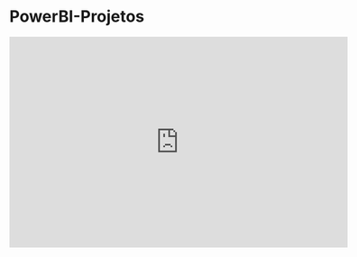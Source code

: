 # PowerBI-Projetos

<iframe title="Dashboard Final" width="600" height="373.5" src="https://app.powerbi.com/view?r=eyJrIjoiNWNjNjQ2OWUtMTBlZS00Yzc2LTljMjYtYWRmYmM2NDEwZjVmIiwidCI6IjJkMmQ1MzFhLTJiOWYtNDcyNy1iNjg1LTc1M2NiMzFkYjcxMCJ9" frameborder="0" allowFullScreen="true"></iframe>
